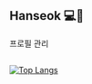 ## Hanseok 💻🤖
프로필 관리

##
[![Top Langs](https://github-readme-stats.vercel.app/api/top-langs/?username=seokyeong-han)](https://github.com/anuraghazra/github-readme-stats)
<!--
**seokyeong-han/seokyeong-han** is a ✨ _special_ ✨ repository because its `README.md` (this file) appears on your GitHub profile.

Here are some ideas to get you started:

- 🔭 I’m currently working on ...
- 🌱 I’m currently learning ...
- 👯 I’m looking to collaborate on ...
- 🤔 I’m looking for help with ...
- 💬 Ask me about ...
- 📫 How to reach me: ...
- 😄 Pronouns: ...
- ⚡ Fun fact: ...
-->
